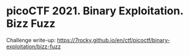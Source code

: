 # picoCTF 2021. Binary Exploitation. Bizz Fuzz

Challenge write-up: https://7rocky.github.io/en/ctf/picoctf/binary-exploitation/bizz-fuzz

